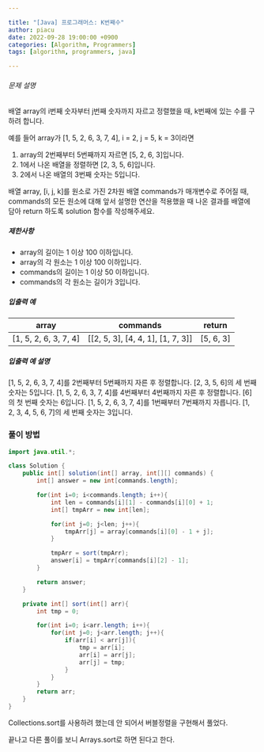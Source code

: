 ```yaml
---

title: "[Java] 프로그래머스: K번째수"
author: piacu
date: 2022-09-28 19:00:00 +0900
categories: [Algorithm, Programmers]
tags: [algorithm, programmers, java]

---
```


###### 문제 설명

배열 array의 i번째 숫자부터 j번째 숫자까지 자르고 정렬했을 때, k번째에 있는 수를 구하려 합니다.

예를 들어 array가 [1, 5, 2, 6, 3, 7, 4], i = 2, j = 5, k = 3이라면

1. array의 2번째부터 5번째까지 자르면 [5, 2, 6, 3]입니다.
2. 1에서 나온 배열을 정렬하면 [2, 3, 5, 6]입니다.
3. 2에서 나온 배열의 3번째 숫자는 5입니다.

배열 array, [i, j, k]를 원소로 가진 2차원 배열 commands가 매개변수로 주어질 때, commands의 모든 원소에 대해 앞서 설명한 연산을 적용했을 때 나온 결과를 배열에 담아 return 하도록 solution 함수를 작성해주세요.

##### 제한사항

- array의 길이는 1 이상 100 이하입니다.
- array의 각 원소는 1 이상 100 이하입니다.
- commands의 길이는 1 이상 50 이하입니다.
- commands의 각 원소는 길이가 3입니다.

##### 입출력 예

| array                 | commands                          | return    |
| --------------------- | --------------------------------- | --------- |
| [1, 5, 2, 6, 3, 7, 4] | [[2, 5, 3], [4, 4, 1], [1, 7, 3]] | [5, 6, 3] |

##### 입출력 예 설명

[1, 5, 2, 6, 3, 7, 4]를 2번째부터 5번째까지 자른 후 정렬합니다. [2, 3, 5, 6]의 세 번째 숫자는 5입니다.
[1, 5, 2, 6, 3, 7, 4]를 4번째부터 4번째까지 자른 후 정렬합니다. [6]의 첫 번째 숫자는 6입니다.
[1, 5, 2, 6, 3, 7, 4]를 1번째부터 7번째까지 자릅니다. [1, 2, 3, 4, 5, 6, 7]의 세 번째 숫자는 3입니다.

### 풀이 방법

```java
import java.util.*;

class Solution {
    public int[] solution(int[] array, int[][] commands) {
        int[] answer = new int[commands.length];

        for(int i=0; i<commands.length; i++){
            int len = commands[i][1] - commands[i][0] + 1;
            int[] tmpArr = new int[len];

            for(int j=0; j<len; j++){
                tmpArr[j] = array[commands[i][0] - 1 + j];
            }

            tmpArr = sort(tmpArr);
            answer[i] = tmpArr[commands[i][2] - 1];
        }

        return answer;
    }

    private int[] sort(int[] arr){
        int tmp = 0;

        for(int i=0; i<arr.length; i++){
            for(int j=0; j<arr.length; j++){
                if(arr[i] < arr[j]){
                    tmp = arr[i];
                    arr[i] = arr[j];
                    arr[j] = tmp;
                }
            }
        }
        return arr;
    }
}

```

Collections.sort를 사용하려 했는데 안 되어서 버블정렬을 구현해서 풀었다.

끝나고 다른 풀이를 보니 Arrays.sort로 하면 된다고 한다.
